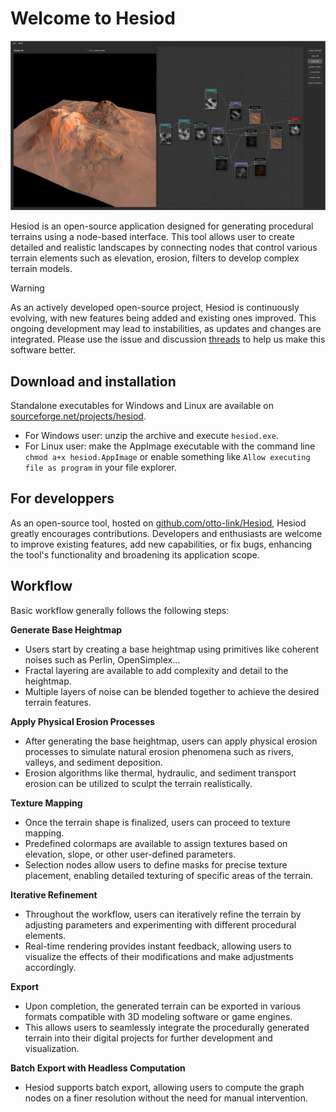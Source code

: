# Welcome to Hesiod

![img](images/demo_screenshot.png)

Hesiod is an open-source application designed for generating procedural terrains using a node-based interface. This tool allows user to create detailed and realistic landscapes by connecting nodes that control various terrain elements such as elevation, erosion, filters to develop complex terrain models.

> [!WARNING]  
> As an actively developed open-source project, Hesiod is continuously evolving, with new features being added and existing ones improved. This ongoing development may lead to instabilities, as updates and changes are integrated. Please use the issue and discussion [threads](https://github.com/otto-link/Hesiod/issues) to help us make this software better.

## Download and installation

Standalone executables for Windows and Linux are available on [sourceforge.net/projects/hesiod](https://sourceforge.net/projects/hesiod).

- For Windows user: unzip the archive and execute `hesiod.exe`.
- For Linux user: make the AppImage executable with the command line `chmod a+x hesiod.AppImage` or enable something like `Allow executing file as program` in your file explorer.

## For developpers 

As an open-source tool, hosted on [github.com/otto-link/Hesiod](https://github.com/otto-link/Hesiod), Hesiod greatly encourages contributions. Developers and enthusiasts are welcome to improve existing features, add new capabilities, or fix bugs, enhancing the tool's functionality and broadening its application scope.

## Workflow

Basic workflow generally follows the following steps:

**Generate Base Heightmap**

  - Users start by creating a base heightmap using primitives like coherent noises such as Perlin, OpenSimplex...
  - Fractal layering are available to add complexity and detail to the heightmap.
  - Multiple layers of noise can be blended together to achieve the desired terrain features.

**Apply Physical Erosion Processes**

  - After generating the base heightmap, users can apply physical erosion processes to simulate natural erosion phenomena such as rivers, valleys, and sediment deposition.
  - Erosion algorithms like thermal, hydraulic, and sediment transport erosion can be utilized to sculpt the terrain realistically.

**Texture Mapping**

  - Once the terrain shape is finalized, users can proceed to texture mapping.
  - Predefined colormaps are available to assign textures based on elevation, slope, or other user-defined parameters.
  - Selection nodes allow users to define masks for precise texture placement, enabling detailed texturing of specific areas of the terrain.

**Iterative Refinement**

  - Throughout the workflow, users can iteratively refine the terrain by adjusting parameters and experimenting with different procedural elements.
  - Real-time rendering provides instant feedback, allowing users to visualize the effects of their modifications and make adjustments accordingly.

**Export**

  - Upon completion, the generated terrain can be exported in various formats compatible with 3D modeling software or game engines.
  - This allows users to seamlessly integrate the procedurally generated terrain into their digital projects for further development and visualization.

**Batch Export with Headless Computation**

  - Hesiod supports batch export, allowing users to compute the graph nodes on a finer resolution without the need for manual intervention.
